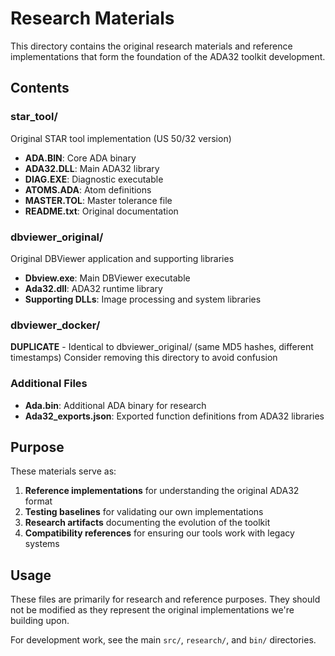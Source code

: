# Research Materials

This directory contains the original research materials and reference implementations that form the foundation of the ADA32 toolkit development.

## Contents

### star_tool/
Original STAR tool implementation (US 50/32 version)
- **ADA.BIN**: Core ADA binary
- **ADA32.DLL**: Main ADA32 library
- **DIAG.EXE**: Diagnostic executable
- **ATOMS.ADA**: Atom definitions
- **MASTER.TOL**: Master tolerance file
- **README.txt**: Original documentation

### dbviewer_original/
Original DBViewer application and supporting libraries
- **Dbview.exe**: Main DBViewer executable
- **Ada32.dll**: ADA32 runtime library
- **Supporting DLLs**: Image processing and system libraries

### dbviewer_docker/
**DUPLICATE** - Identical to dbviewer_original/ (same MD5 hashes, different timestamps)
Consider removing this directory to avoid confusion

### Additional Files
- **Ada.bin**: Additional ADA binary for research
- **Ada32_exports.json**: Exported function definitions from ADA32 libraries

## Purpose

These materials serve as:
1. **Reference implementations** for understanding the original ADA32 format
2. **Testing baselines** for validating our own implementations
3. **Research artifacts** documenting the evolution of the toolkit
4. **Compatibility references** for ensuring our tools work with legacy systems

## Usage

These files are primarily for research and reference purposes. They should not be modified as they represent the original implementations we're building upon.

For development work, see the main `src/`, `research/`, and `bin/` directories.
